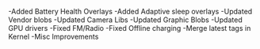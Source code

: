 -Added Battery Health Overlays 
-Added Adaptive sleep overlays 
-Updated Vendor blobs 
-Updated Camera Libs 
-Updated Graphic Blobs 
-Updated GPU drivers
-Fixed FM/Radio
-Fixed Offline charging 
-Merge latest tags in Kernel
-Misc Improvements
